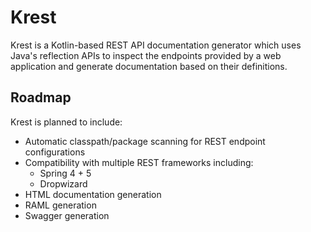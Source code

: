 # Krest

Krest is a Kotlin-based REST API documentation generator which uses Java's reflection APIs to inspect the endpoints provided by a web application and generate documentation based on their definitions.

## Roadmap

Krest is planned to include:

* Automatic classpath/package scanning for REST endpoint configurations
* Compatibility with multiple REST frameworks including:
	* Spring 4 + 5
	* Dropwizard
* HTML documentation generation
* RAML generation
* Swagger generation 